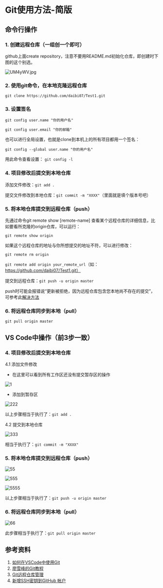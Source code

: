 # Git使用方法-简版

## 命令行操作

### 1. 创建远程仓库（一组创一个即可）
   
   github上面create repository，注意不要用README.md初始化仓库，即创建时下图的这个别选。
   
   ![UM4yWV.jpg](https://s1.ax1x.com/2020/07/11/UM4yWV.jpg)

### 2. 使用git命令，在本地克隆远程仓库
   
   `git clone https://github.com/daibi07/Test1.git`

### 3. 设置签名

   `git config user.name "你的用户名"`
   
   `git config user.email "你的邮箱"`
   
   也可以进行全局设置，也就是clone到本机上的所有项目都用一个签名：
   
   `git config --global user.name "你的用户名"`

   用此命令查看设置：
   `git config -l`

### 4. 项目修改后提交到本地仓库

   添加文件修改：`git add .`

   提交文件修改到本地仓库：`git commit -m "XXXX"`（里面就是填个版本号吧）
   
### 5. 将本地仓库提交到远程仓库（push）   
   
   先通过命令git remote show [remote-name] 查看某个远程仓库的详细信息，比如要看所克隆的origin仓库，可以运行：
   
   `git remote show origin`
   
   如果这个远程仓库的地址与你所想提交的地址不符，可以进行修改：
   
   `git remote rm origin`
   
   `git remote add origin your_remote_url`（如：https://github.com/daibi07/Test1.git）
   
   提交到远程仓库：`git push -u origin master`
   
   push时可能会报错说“更新被拒绝，因为远程仓库包含您本地尚不存在的提交”，可参考此[解决方法](https://blog.csdn.net/XiangJiaoJun_/article/details/83721557?utm_medium=distribute.pc_relevant_t0.none-task-blog-BlogCommendFromMachineLearnPai2-1.nonecase&depth_1-utm_source=distribute.pc_relevant_t0.none-task-blog-BlogCommendFromMachineLearnPai2-1.nonecase)
   
### 6. 将远程仓库同步到本地（pull）

   `git pull origin master`

## VS Code中操作（前3步一致）

### 4. 项目修改后提交到本地仓库

   4.1 添加文件修改
   
   * 在这里可以看到所有工作区还没有提交暂存区的操作
   
   ![1](https://img-blog.csdnimg.cn/20190410123702931.png)
   
   * 添加到暂存区
   
   ![222](https://img-blog.csdnimg.cn/2019041012400147.png)
   
   以上步骤相当于执行了：`git add .`
   
   4.2 提交到本地仓库
   
   ![333](https://img-blog.csdnimg.cn/20190410124526338.png)

   相当于执行了：`git commit -m "XXXX"`

### 5. 将本地仓库提交到远程仓库（push）

   ![55](https://img-blog.csdnimg.cn/20190410124824726.png)

   ![555](https://img-blog.csdnimg.cn/20190410125013939.png)

   ![5555](https://img-blog.csdnimg.cn/20190410125121390.png)
   
   以上步骤相当于执行了：`git push -u origin master`

### 6. 将远程仓库同步到本地（pull）

   ![66](https://img-blog.csdnimg.cn/20190410125818250.png)
   
   此步骤相当于执行了：`git pull origin master`
   
## 参考资料

1. [如何在VSCode中使用Git](https://blog.csdn.net/sacredness/article/details/89179435)
2. [廖雪峰的Git教程](https://www.liaoxuefeng.com/wiki/896043488029600/898732864121440)
3. [Git远程仓库管理](https://www.cnblogs.com/lazb/articles/5597878.html)
3. [新增SSH密钥到GitHub 帐户](https://docs.github.com/cn/github/authenticating-to-github/adding-a-new-ssh-key-to-your-github-account)

